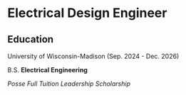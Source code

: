 # Electrical Design Engineer


## **Education**
University of Wisconsin-Madison (Sep. 2024 - Dec. 2026)

B.S. **Electrical Engineering**

*Posse Full Tuition Leadership Scholarship*
